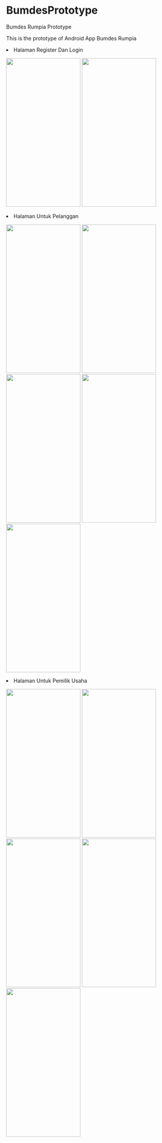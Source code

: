 # BumdesPrototype
Bumdes Rumpia Prototype

This is the prototype of Android App Bumdes Rumpia
<p>
<li> Halaman Register Dan Login
<p>
<img src="https://user-images.githubusercontent.com/49068951/175953317-2be74d6f-9852-4041-817b-89be4460d701.png" width="200" height="400" />
<img src="https://user-images.githubusercontent.com/49068951/175953326-781b73e5-eef3-4e95-979c-9c91581a7ce9.png" width="200" height="400" />

<p>
<li> Halaman Untuk Pelanggan
<p>
<img src="https://user-images.githubusercontent.com/49068951/175953365-7ccd1a10-c73f-4580-8946-020eb72995fc.png" width="200" height="400" />
<img src="https://user-images.githubusercontent.com/49068951/175953330-ca8d8c4c-3647-48bb-865f-d832e0711491.png" width="200" height="400" />
<img src="https://user-images.githubusercontent.com/49068951/175953335-1eb66c40-4482-47fd-a7bc-2b5ed701a8fd.png" width="200" height="400" />
<img src="https://user-images.githubusercontent.com/49068951/175953339-701026fa-d0fd-4c6a-addf-9ac3faa40cd6.png" width="200" height="400" />
<img src="https://user-images.githubusercontent.com/49068951/175953344-8bbec32c-531f-413c-a068-29f7c96b3856.png" width="200" height="400" />

<p>
<li> Halaman Untuk Pemilik Usaha
<p>
<img src="https://user-images.githubusercontent.com/49068951/175953348-ad47c0ef-3e83-41b7-b3d0-fcad665bc069.png" width="200" height="400" />
<img src="https://user-images.githubusercontent.com/49068951/175953353-bb0e9386-575d-4fb6-8d5b-3db42e0c92f9.png" width="200" height="400" />
<img src="https://user-images.githubusercontent.com/49068951/175953358-667d53d6-c772-45f9-b45b-3fdaa208c42a.png" width="200" height="400" />
<img src="https://user-images.githubusercontent.com/49068951/175953361-d7366f18-13c4-40ab-8641-cb042dbf784a.png" width="200" height="400" />
<img src="https://user-images.githubusercontent.com/49068951/175953363-246c32ce-e1b8-4a88-bc87-5316c12fe419.png" width="200" height="400" />
